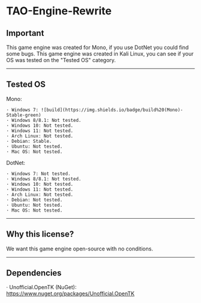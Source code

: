 # TAO-Engine-Rewrite
## Important
This game engine was created for Mono, if you use DotNet you could find some bugs.
This game engine was created in Kali Linux, you can see if your OS was tested on the "Tested OS" category.


----------------------------------------------


## Tested OS
Mono:

	· Windows 7: ![build](https://img.shields.io/badge/build%20(Mono)-Stable-green)
	· Windows 8/8.1: Not tested.
	· Windows 10: Not tested.
	· Windows 11: Not tested.
	· Arch Linux: Not tested.
	· Debian: Stable.
	· Ubuntu: Not tested.
	· Mac OS: Not tested.
	
DotNet:

	· Windows 7: Not tested.
	· Windows 8/8.1: Not tested.
	· Windows 10: Not tested.
	· Windows 11: Not tested.
	· Arch Linux: Not tested.
	· Debian: Not tested.
	· Ubuntu: Not tested.
	· Mac OS: Not tested.


----------------------------------------------


## Why this license?
We want this game engine open-source with no conditions.


----------------------------------------------


## Dependencies
· Unofficial.OpenTK (NuGet): https://www.nuget.org/packages/Unofficial.OpenTK
